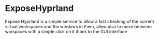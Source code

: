 # ExposeHyprland
Expose Hyprland is a simple service to allow a fast checking of the current virtual workspaces and the windows in them, allow also to move between worspaces with a simple click on it thank to the GUI interface
